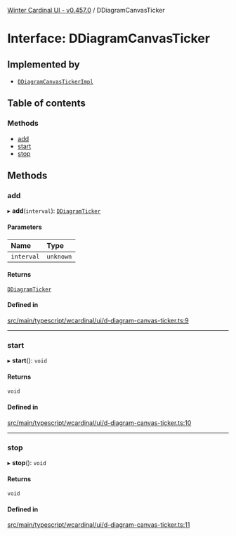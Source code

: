 [Winter Cardinal UI - v0.457.0](../index.md) / DDiagramCanvasTicker

# Interface: DDiagramCanvasTicker

## Implemented by

- [`DDiagramCanvasTickerImpl`](../classes/DDiagramCanvasTickerImpl.md)

## Table of contents

### Methods

- [add](DDiagramCanvasTicker.md#add)
- [start](DDiagramCanvasTicker.md#start)
- [stop](DDiagramCanvasTicker.md#stop)

## Methods

### add

▸ **add**(`interval`): [`DDiagramTicker`](../classes/DDiagramTicker.md)

#### Parameters

| Name | Type |
| :------ | :------ |
| `interval` | `unknown` |

#### Returns

[`DDiagramTicker`](../classes/DDiagramTicker.md)

#### Defined in

[src/main/typescript/wcardinal/ui/d-diagram-canvas-ticker.ts:9](https://github.com/winter-cardinal/winter-cardinal-ui/blob/v0.457.0/src/main/typescript/wcardinal/ui/d-diagram-canvas-ticker.ts#L9)

___

### start

▸ **start**(): `void`

#### Returns

`void`

#### Defined in

[src/main/typescript/wcardinal/ui/d-diagram-canvas-ticker.ts:10](https://github.com/winter-cardinal/winter-cardinal-ui/blob/v0.457.0/src/main/typescript/wcardinal/ui/d-diagram-canvas-ticker.ts#L10)

___

### stop

▸ **stop**(): `void`

#### Returns

`void`

#### Defined in

[src/main/typescript/wcardinal/ui/d-diagram-canvas-ticker.ts:11](https://github.com/winter-cardinal/winter-cardinal-ui/blob/v0.457.0/src/main/typescript/wcardinal/ui/d-diagram-canvas-ticker.ts#L11)
